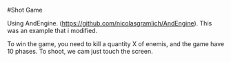 #Shot Game

Using AndEngine. (https://github.com/nicolasgramlich/AndEngine). This was an example that i modified.

To win the game, you need to kill a quantity X of enemis, and the game have 10 phases. To shoot, we cam just touch the screen.
